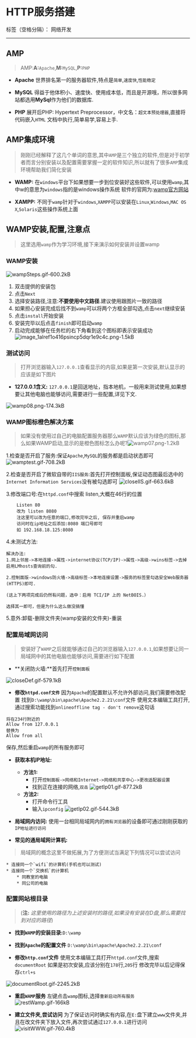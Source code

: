 ﻿# HTTP服务搭建

标签（空格分隔）： 网络开发

---




## AMP
>AMP:**A:**`Apache`,**M:**`MySQL`,**P:**`PHP`
* **Apache**
世界排名第一的服务器软件,特点是`简单`,`速度快`,`性能稳定`

* **MySQL**
得益于他体积小、速度快、使用成本低，而且是开源哦，所以很多网站都选用**MySql**作为他们的数据库.

* **PHP**
展开后PHP: Hypertext Preprocessor，中文名：`超文本预处理器`,直接将代码嵌入`HTML` 文档中执行,简单易学,容易上手.

## AMP集成环境
>刚刚已经解释了这几个单词的意思,其中`AMP`是三个独立的软件,但是对于初学者而言分别安装以及配置需要掌握一定的软件知识,所以就有了很多`AMP`集成环境帮助我们简化安装

* **WAMP:**
在`windows`平台下如果想要一步到位安装好这些软件,可以使用`wamp`,其中w的意思为`windows`指的是windows操作系统
软件的官网为:[wamp官方网站][1]

* **XAMPP:**
不同于`wamp`针对于`windows`,`XAMPP`可以安装在`Linux`,`Windows`,`MAC OS X`,`Solaris`这些操作系统上面


## WAMP安装,配置,注意点
> 这里选用`wamp`作为学习环境,接下来演示如何安装并设置wamp

### WAMP安装
![wampSteps.gif-600.2kB][2]
1. 双击提供的安装包
2. 点击`Next`
3. 选择安装路径,注意:**不要使用中文路径**.建议使用跟图片一致的路径
4. 如果担心安装完成后找不到`wamp`可以将两个方框全部勾选,点击`next`继续安装
5. 点击`install`开始安装
6. 安装完毕以后点击`finish`即可启动`wamp`
7. 启动完成能够在任务栏的右下角看到这个图标即表示安装成功![image_1alref1o416psincp5dqr1e9c4c.png-1.5kB][3]


### 测试访问
>打开浏览器输入`127.0.0.1`查看显示的内容,如果是第一次安装,默认显示的应该是如下图片

* **127.0.0.1含义:**
`127.0.0.1`是回送地址，指本地机，一般用来测试使用,如果想要让其他电脑也能够访问,需要进行一些配置,详见下文.

![wamp08.png-174.3kB][4]

### WAMP图标橙色解决方案
>如果没有使用过自己的电脑配置服务器那么`WAMP`默认应该为绿色的图标,那么如果WAMP启动,显示的是橙色图标怎么办呢?![wamp07.png-1.2kB][5]

1.检查是否开启了服务:保证`Apache`,`MySQL`的服务都是启动状态即可
![wamptest.gif-708.2kB][6]

2.检查是否开启了微软自带的`IIS服务`:首先打开控制面板,保证动态图最后选中的`Internet Information Services`没有被勾选即可
![closeIIS.gif-663.6kB][7]

3.修改端口号:在`httpd.conf`中搜索 listen,大概在46行的位置

```
    Listen 80
    改为 listen 8080
    注这里可以改为任意的端口,修改完毕之后, 保存并重启wamp
    访问时在ip地址之后添加:8080 端口号即可
    如 192.168.18.125:8080
```
4.未测试方法:

```
解决办法:
1.网上邻居->本地连接->属性->internet协议(TCP/IP)->属性->高级->wins标签->去掉启用LMhosts查询前的勾.

2.控制面版->windows防火墙->高级标签->本地连接设置->服务的标签里勾选安全Web服务器(HTTPS)即可.

(这上下两项完成后仍然有问题，选中：启用 TCI/IP 上的 NetBOIS.）

选择其一即可，但是为什么这么做没搞懂
```

5.意外:卸载-删除文件夹(wamp安装的文件夹)-重装

### 配置局域网访问
>安装好了`WAMP`之后就能够通过自己的浏览器输入`127.0.0.1`,如果想要让同一局域网中的其他电脑也能够访问,需要进行如下配置


* **关闭防火墙:**首先打开`控制面板`

![closeDef.gif-579.1kB][8]

* **修改`httpd.conf文件`**
因为`Apache`的配置默认不允许外部访问,我们需要修改配置
找到`D:\wamp\bin\apache\Apache2.2.21\conf`文件
使用文本编辑工具打开,通过搜索功能找到`onlineoffline tag - don't remove`这句话
```
将在234行附近的 
Allow from 127.0.0.1
替换为
Allow from all 

```
保存,然后重启`wamp`的所有服务即可

* **获取本机IP地址:**
    * **方法1:** 
        * 打开`控制面板->网络和Internet->网络和共享中心->更改适配器设置`
        * 找到正在连接的网络,`双击`
![getIp01.gif-877.2kB][9]
    * **方法2:**
        * 打开命令行工具
        * 输入`ipconfig`
![getIp02.gif-544.3kB][10]

* **局域网内访问:**
使用一台相同局域网内的`拥有浏览器`的设备即可通过刚刚获取的`IP地址进行访问`

* **常见的通局域网计算机:**
>局域网的概念这里不做拓展,为了方便测试当满足下列情况可以尝试访问

    * 连接同一个`wifi`的计算机(手机也可以测试)
    * 连接同一个`交换机`的计算机
        * 同教室的电脑
        * 同公司的电脑


### 配置网站根目录
>(**注:** *这里使用的路径为上述安装时的路径,如果没有安装在D盘,那么需要找到对应的路径*)

* **找到`WAMP`的安装目录:**`D:\wamp`

* **找到`Apache`的配置文件**
`D:\wamp\bin\apache\Apache2.2.21\conf`

* **修改`http.conf`文件**
使用文本编辑工具打开`httpd.conf`文件,搜索`documentRoot`
如果是初次安装,应该分别在`178`行,`205`行
修改完毕以后记得保存`ctrl+s`

![documentRoot.gif-2245.2kB][11]

* **重启`WAMP`服务**
左键点击`wamp`图标,选择`重新启动所有服务`
![restWamp.gif-166kB][12]

* **建立文件夹,尝试访问**
为了保证访问时确实有内容,在`E:`盘下建立`www`文件夹,并且在改文件夹下放入文件,再次尝试通过`127.0.0.1`进行访问
![visitWWW.gif-760.4kB][13]






    


  [1]: http://www.wampserver.com/en/
  [2]: http://static.zybuluo.com/antumuFish/ahc7r09bv82114dm0yf2qegy/wampSteps.gif
  [3]: http://static.zybuluo.com/antumuFish/y2vhy4kaazhtwdbmek359ldm/image_1alref1o416psincp5dqr1e9c4c.png
  [4]: http://static.zybuluo.com/antumuFish/ll4988qkaignddg2okjhutjx/wamp08.png
  [5]: http://static.zybuluo.com/antumuFish/gwx0rgj5je8094xd2zc4lgmj/wamp07.png
  [6]: http://static.zybuluo.com/antumuFish/gvs0tmp0i0563jq7otypeigj/wamptest.gif
  [7]: http://static.zybuluo.com/antumuFish/yjkqhvbqyanx3b52881kn7lg/closeIIS.gif
  [8]: http://static.zybuluo.com/antumuFish/i1xss4v50jel8v3w0ta8wvz4/closeDef.gif
  [9]: http://static.zybuluo.com/antumuFish/c1z38r6wb2hsm6j1ernga3fl/getIp01.gif
  [10]: http://static.zybuluo.com/antumuFish/k9b8jdj3e7n2idyeamgu8z8g/getIp02.gif
  [11]: http://static.zybuluo.com/antumuFish/fybojfaavamtu3rapwu0dvqr/documentRoot.gif
  [12]: http://static.zybuluo.com/antumuFish/pcfudtnuh7s0pt226f96kal5/restWamp.gif
  [13]: http://static.zybuluo.com/antumuFish/eko70jme9shij0zs2418gmiq/visitWWW.gif

